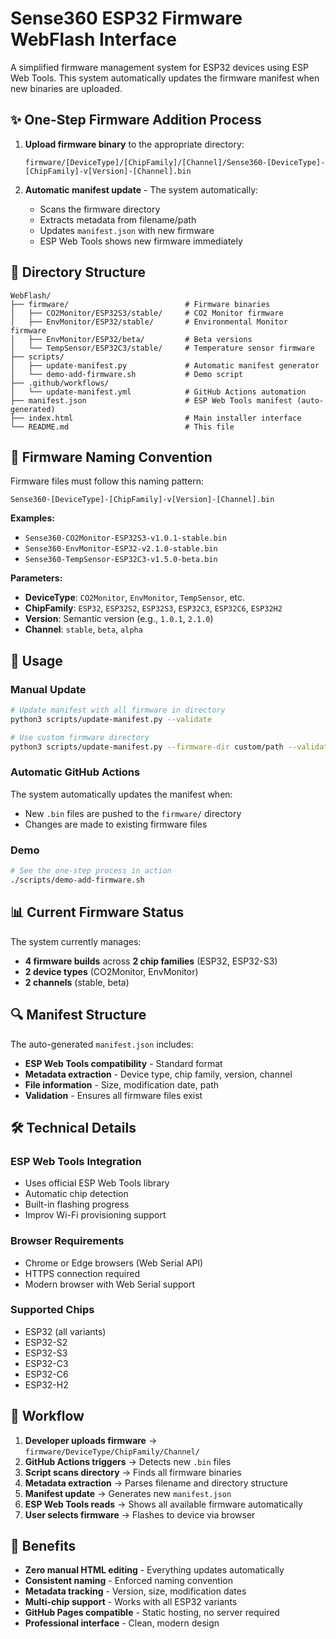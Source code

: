 # Sense360 ESP32 Firmware WebFlash Interface

A simplified firmware management system for ESP32 devices using ESP Web Tools. This system automatically updates the firmware manifest when new binaries are uploaded.

## ✨ One-Step Firmware Addition Process

1. **Upload firmware binary** to the appropriate directory:
   ```
   firmware/[DeviceType]/[ChipFamily]/[Channel]/Sense360-[DeviceType]-[ChipFamily]-v[Version]-[Channel].bin
   ```

2. **Automatic manifest update** - The system automatically:
   - Scans the firmware directory
   - Extracts metadata from filename/path
   - Updates `manifest.json` with new firmware
   - ESP Web Tools shows new firmware immediately

## 📁 Directory Structure

```
WebFlash/
├── firmware/                          # Firmware binaries
│   ├── CO2Monitor/ESP32S3/stable/     # CO2 Monitor firmware
│   ├── EnvMonitor/ESP32/stable/       # Environmental Monitor firmware
│   ├── EnvMonitor/ESP32/beta/         # Beta versions
│   └── TempSensor/ESP32C3/stable/     # Temperature sensor firmware
├── scripts/
│   ├── update-manifest.py             # Automatic manifest generator
│   └── demo-add-firmware.sh           # Demo script
├── .github/workflows/
│   └── update-manifest.yml            # GitHub Actions automation
├── manifest.json                      # ESP Web Tools manifest (auto-generated)
├── index.html                         # Main installer interface
└── README.md                          # This file
```

## 🔧 Firmware Naming Convention

Firmware files must follow this naming pattern:
```
Sense360-[DeviceType]-[ChipFamily]-v[Version]-[Channel].bin
```

**Examples:**
- `Sense360-CO2Monitor-ESP32S3-v1.0.1-stable.bin`
- `Sense360-EnvMonitor-ESP32-v2.1.0-stable.bin`
- `Sense360-TempSensor-ESP32C3-v1.5.0-beta.bin`

**Parameters:**
- **DeviceType**: `CO2Monitor`, `EnvMonitor`, `TempSensor`, etc.
- **ChipFamily**: `ESP32`, `ESP32S2`, `ESP32S3`, `ESP32C3`, `ESP32C6`, `ESP32H2`
- **Version**: Semantic version (e.g., `1.0.1`, `2.1.0`)
- **Channel**: `stable`, `beta`, `alpha`

## 🚀 Usage

### Manual Update
```bash
# Update manifest with all firmware in directory
python3 scripts/update-manifest.py --validate

# Use custom firmware directory
python3 scripts/update-manifest.py --firmware-dir custom/path --validate
```

### Automatic GitHub Actions
The system automatically updates the manifest when:
- New `.bin` files are pushed to the `firmware/` directory
- Changes are made to existing firmware files

### Demo
```bash
# See the one-step process in action
./scripts/demo-add-firmware.sh
```

## 📊 Current Firmware Status

The system currently manages:
- **4 firmware builds** across **2 chip families** (ESP32, ESP32-S3)
- **2 device types** (CO2Monitor, EnvMonitor)
- **2 channels** (stable, beta)

## 🔍 Manifest Structure

The auto-generated `manifest.json` includes:
- **ESP Web Tools compatibility** - Standard format
- **Metadata extraction** - Device type, chip family, version, channel
- **File information** - Size, modification date, path
- **Validation** - Ensures all firmware files exist

## 🛠️ Technical Details

### ESP Web Tools Integration
- Uses official ESP Web Tools library
- Automatic chip detection
- Built-in flashing progress
- Improv Wi-Fi provisioning support

### Browser Requirements
- Chrome or Edge browsers (Web Serial API)
- HTTPS connection required
- Modern browser with Web Serial support

### Supported Chips
- ESP32 (all variants)
- ESP32-S2
- ESP32-S3  
- ESP32-C3
- ESP32-C6
- ESP32-H2

## 🔄 Workflow

1. **Developer uploads firmware** → `firmware/DeviceType/ChipFamily/Channel/`
2. **GitHub Actions triggers** → Detects new `.bin` files
3. **Script scans directory** → Finds all firmware binaries
4. **Metadata extraction** → Parses filename and directory structure
5. **Manifest update** → Generates new `manifest.json`
6. **ESP Web Tools reads** → Shows all available firmware automatically
7. **User selects firmware** → Flashes to device via browser

## 🎯 Benefits

- **Zero manual HTML editing** - Everything updates automatically
- **Consistent naming** - Enforced naming convention
- **Metadata tracking** - Version, size, modification dates
- **Multi-chip support** - Works with all ESP32 variants
- **GitHub Pages compatible** - Static hosting, no server required
- **Professional interface** - Clean, modern design